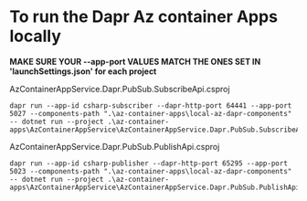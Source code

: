 

# To run the Dapr Az container Apps locally


**MAKE SURE YOUR --app-port VALUES MATCH THE ONES SET IN 'launchSettings.json' for each project**

AzContainerAppService.Dapr.PubSub.SubscribeApi.csproj
```
dapr run --app-id csharp-subscriber --dapr-http-port 64441 --app-port 5027 --components-path ".\az-container-apps\local-az-dapr-components" -- dotnet run --project .\az-container-apps\AzContainerAppService\AzContainerAppService.Dapr.PubSub.SubscribeApi\AzContainerAppService.Dapr.PubSub.SubscribeApi.csproj
```


AzContainerAppService.Dapr.PubSub.PublishApi.csproj
```
dapr run --app-id csharp-publisher --dapr-http-port 65295 --app-port 5023 --components-path ".\az-container-apps\local-az-dapr-components" -- dotnet run --project .\az-container-apps\AzContainerAppService\AzContainerAppService.Dapr.PubSub.PublishApi\AzContainerAppService.Dapr.PubSub.PublishApi.csproj
```